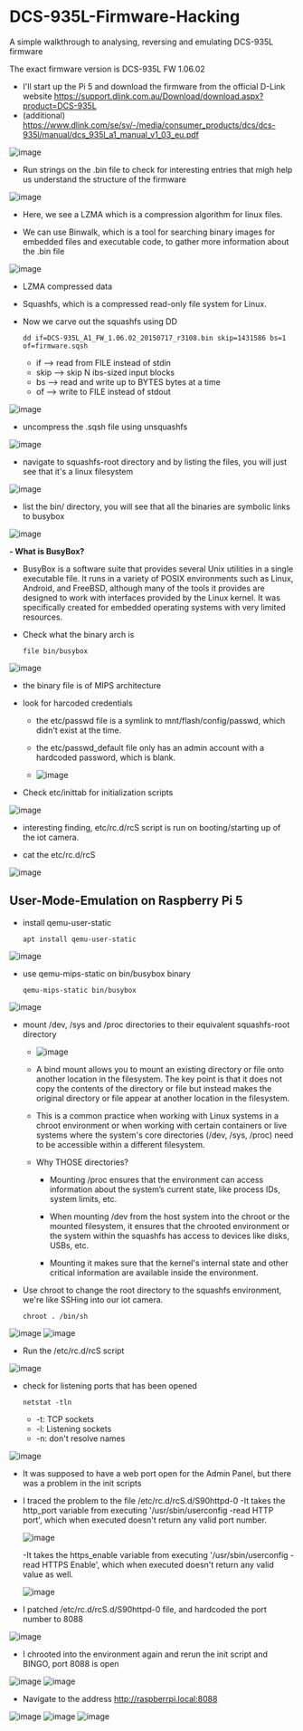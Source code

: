 # DCS-935L-Firmware-Hacking
A simple walkthrough to analysing, reversing and emulating DCS-935L firmware

The exact firmware version is DCS-935L FW 1.06.02

- I'll start up the Pi 5 and download the firmware from the official D-Link website https://support.dlink.com.au/Download/download.aspx?product=DCS-935L
- (additional) https://www.dlink.com/se/sv/-/media/consumer_products/dcs/dcs-935l/manual/dcs_935l_a1_manual_v1_03_eu.pdf

![image](https://github.com/user-attachments/assets/aa7827ba-2246-4ea1-9376-1fa706af3034)

- Run strings on the .bin file to check for interesting entries that migh help us understand the structure of the firmware

![image](https://github.com/user-attachments/assets/59688f78-8197-4592-8a9c-0c568359bb20)

- Here, we see a LZMA which is a compression algorithm for linux files.

- We can use Binwalk, which is a tool for searching binary images for embedded files and executable code, to gather more information about the .bin file

![image](https://github.com/user-attachments/assets/ac9ee776-bbae-4669-8893-7a7952d8b88c)

  - LZMA compressed data
  - Squashfs, which is a compressed read-only file system for Linux.

- Now we carve out the squashfs using DD

      dd if=DCS-935L_A1_FW_1.06.02_20150717_r3108.bin skip=1431586 bs=1 of=firmware.sqsh

    - if --> read from FILE instead of stdin
    - skip --> skip N ibs-sized input blocks
    - bs --> read and write up to BYTES bytes at a time
    - of --> write to FILE instead of stdout
      
![image](https://github.com/user-attachments/assets/48c55b8e-be23-4a8b-8a25-5e73e0dccdee)

- uncompress the .sqsh file using unsquashfs
  
![image](https://github.com/user-attachments/assets/c6cc1f26-778a-4d8e-a29e-53fb72db7fd6)

- navigate to squashfs-root directory and by listing the files, you will just see that it's a linux filesystem
  
![image](https://github.com/user-attachments/assets/a33b1267-332c-41b7-96f8-07a827da2c97)

- list the bin/ directory, you will see that all the binaries are symbolic links to busybox
  
![image](https://github.com/user-attachments/assets/150a5332-a619-4843-b61c-5ebca6990ee2)

**- What is BusyBox?**
  - BusyBox is a software suite that provides several Unix utilities in a single executable file. It runs in a variety of POSIX environments such as Linux, Android, and FreeBSD, although many of the tools it provides are designed to work with interfaces provided by the Linux kernel. It was specifically created for embedded operating systems with very limited resources.

- Check what the binary arch is

      file bin/busybox
  
![image](https://github.com/user-attachments/assets/9cf9727f-4a4b-4743-9f7c-f8fbafc8c88d)
  
  - the binary file is of MIPS architecture

- look for harcoded credentials
  - the etc/passwd file is a symlink to mnt/flash/config/passwd, which didn't exist at the time.
  - the etc/passwd_default file only has an admin account with a hardcoded password, which is blank.
    
  - ![image](https://github.com/user-attachments/assets/a496bf0d-cd91-4e85-8c48-d1f453a48854)

- Check etc/inittab for initialization scripts
  
![image](https://github.com/user-attachments/assets/b8a13bb9-a667-4f4b-81a7-2f33d52ca3a3)

  - interesting finding, etc/rc.d/rcS script is run on booting/starting up of the iot camera.

- cat the etc/rc.d/rcS
  
![image](https://github.com/user-attachments/assets/49334169-b467-4c7f-a4f6-1aab6ae7d9f2)


## User-Mode-Emulation on Raspberry Pi 5

- install qemu-user-static

      apt install qemu-user-static
  
![image](https://github.com/user-attachments/assets/8e9dbe13-fcc9-406e-b127-444c6478b520)

- use qemu-mips-static on bin/busybox binary

      qemu-mips-static bin/busybox
  
![image](https://github.com/user-attachments/assets/0df5801e-90fd-4ad9-8174-4c0a71db9913)

- mount /dev, /sys and /proc directories to their equivalent squashfs-root directory
  
  - ![image](https://github.com/user-attachments/assets/1d60bfd6-0c90-4fc0-9c93-d0f3c3dddee5)
    
  - A bind mount allows you to mount an existing directory or file onto another location in the filesystem. The key point is that it does not copy the contents of the directory or file but instead makes the original directory or file appear at another location in the filesystem.
    
  - This is a common practice when working with Linux systems in a chroot environment or when working with certain containers or live systems where the system's core directories (/dev, /sys, /proc) need to be accessible within a different filesystem.
    
  - Why THOSE directories?
    - Mounting /proc ensures that the environment can access information about the system’s current state, like process IDs, system limits, etc.
      
    - When mounting /dev from the host system into the chroot or the mounted filesystem, it ensures that the chrooted environment or the system within the squashfs has access to devices like disks, USBs, etc.
      
    - Mounting it makes sure that the kernel's internal state and other critical information are available inside the environment.

- Use chroot to change the root directory to the squashfs environment, we're like SSHing into our iot camera.

      chroot . /bin/sh

![image](https://github.com/user-attachments/assets/5dcd5e63-92c0-46b3-b278-b40665f432e7)
![image](https://github.com/user-attachments/assets/d487372b-9195-4f4b-9c76-553fc48f1047)

- Run the /etc/rc.d/rcS script

![image](https://github.com/user-attachments/assets/de863591-d5b4-48d3-a39a-4d3af5d39716)

- check for listening ports that has been opened

      netstat -tln
  - -t: TCP sockets
  - -l: Listening sockets
  - -n: don't resolve names

![image](https://github.com/user-attachments/assets/103d2550-1fcc-4b6f-8962-b8b795c2202e)

- It was supposed to have a web port open for the Admin Panel, but there was a problem in the init scripts
- I traced the problem to the file /etc/rc.d/rcS.d/S90httpd-0
  -It takes the http_port variable from executing '/usr/sbin/userconfig -read HTTP port', which when executed doesn't return any valid port number.
  
  ![image](https://github.com/user-attachments/assets/120cb2ce-e2b8-4fce-b8ba-415261169383)

  -It takes the https_enable variable from executing '/usr/sbin/userconfig -read HTTPS Enable', which when executed doesn't return any valid value as well.

  ![image](https://github.com/user-attachments/assets/c0fa56b0-0d85-4d88-a530-56a8b0b93bfd)

- I patched /etc/rc.d/rcS.d/S90httpd-0 file, and hardcoded the port number to 8088

![image](https://github.com/user-attachments/assets/ac0e5a12-fca1-4a46-8cd2-bffb19d66f3a)

- I chrooted into the environment again and rerun the init script and BINGO, port 8088 is open
  
![image](https://github.com/user-attachments/assets/6528ac6e-d2e9-4c52-adae-7d50622ecbfe)
![image](https://github.com/user-attachments/assets/9f565511-36a2-4ea3-a2bc-5e3249738b95)


- Navigate to the address http://raspberrpi.local:8088
  
![image](https://github.com/user-attachments/assets/1222ca68-81dd-4cc7-aa96-78d082b89ed2)
![image](https://github.com/user-attachments/assets/60879c47-b52e-45e1-9f5d-6aa0df7f1d43)
![image](https://github.com/user-attachments/assets/9eb38a93-58c0-436b-8dd9-bb4848e7e1d5)




  

